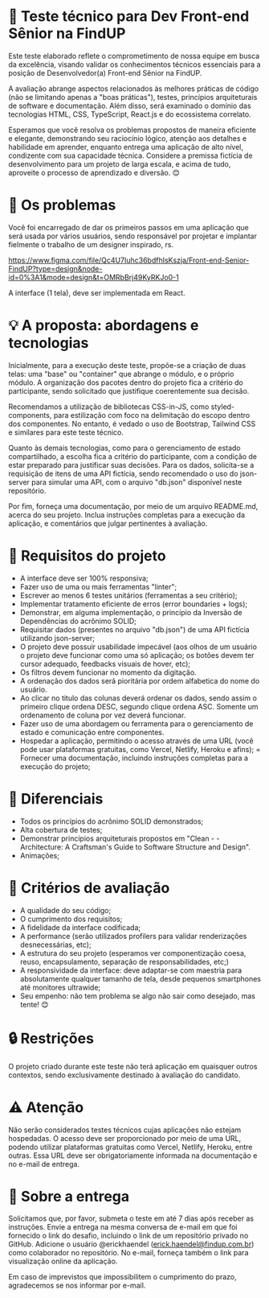 # 🚀 Teste técnico para Dev Front-end Sênior na FindUP

Este teste elaborado reflete o comprometimento de nossa equipe em busca da excelência, visando validar os conhecimentos técnicos essenciais para a posição de Desenvolvedor(a) Front-end Sênior na FindUP.

A avaliação abrange aspectos relacionados às melhores práticas de código (não se limitando apenas a "boas práticas"), testes, princípios arquiteturais de software e documentação. Além disso, será examinado o domínio das tecnologias HTML, CSS, TypeScript, React.js e do ecossistema correlato.

Esperamos que você resolva os problemas propostos de maneira eficiente e elegante, demonstrando seu raciocínio lógico, atenção aos detalhes e habilidade em aprender, enquanto entrega uma aplicação de alto nível, condizente com sua capacidade técnica. Considere a premissa fictícia de desenvolvimento para um projeto de larga escala, e acima de tudo, aproveite o processo de aprendizado e diversão. 😊

# 👀 Os problemas

Você foi encarregado de dar os primeiros passos em uma aplicação que será usada por vários usuários, sendo responsável por projetar e implantar fielmente o trabalho de um designer inspirado, rs.

https://www.figma.com/file/Qc4U7Iuhc36bdfhIsKszja/Front-end-Senior-FindUP?type=design&node-id=0%3A1&mode=design&t=OMRbBrj49KyRKJo0-1

A interface (1 tela), deve ser implementada em React.

# 💡 A proposta: abordagens e tecnologias

Inicialmente, para a execução deste teste, propõe-se a criação de duas telas: uma "base" ou "container" que abrange o módulo, e o próprio módulo. A organização dos pacotes dentro do projeto fica a critério do participante, sendo solicitado que justifique coerentemente sua decisão.

Recomendamos a utilização de bibliotecas CSS-in-JS, como styled-components, para estilização com foco na delimitação do escopo dentro dos componentes. No entanto, é vedado o uso de Bootstrap, Tailwind CSS e similares para este teste técnico.

Quanto às demais tecnologias, como para o gerenciamento de estado compartilhado, a escolha fica a critério do participante, com a condição de estar preparado para justificar suas decisões. Para os dados, solicita-se a requisição de itens de uma API fictícia, sendo recomendado o uso do json-server para simular uma API, com o arquivo "db.json" disponível neste repositório.

Por fim, forneça uma documentação, por meio de um arquivo README.md, acerca do seu projeto. Inclua instruções completas para a execução da aplicação, e comentários que julgar pertinentes à avaliação.

# 🎯 Requisitos do projeto

- A interface deve ser 100% responsiva;
- Fazer uso de uma ou mais ferramentas "linter";
- Escrever ao menos 6 testes unitários (ferramentas a seu critério);
- Implementar tratamento eficiente de erros (error boundaries + logs);
- Demonstrar, em alguma implementação, o princípio da Inversão de Dependências do acrônimo SOLID;
- Requisitar dados (presentes no arquivo "db.json") de uma API fictícia utilizando json-server;
- O projeto deve possuir usabilidade impecável (aos olhos de um usuário o projeto deve funcionar como uma só aplicação; os botões devem ter cursor adequado, feedbacks visuais de hover, etc);
- Os filtros devem funcionar no momento da digitação.
- A ordenação dos dados será pioritária por ordem alfabetica do nome do usuário.
- Ao clicar no titulo das colunas deverá ordenar os dados, sendo assim o primeiro clique ordena DESC, segundo clique ordena ASC. Somente um ordenamento de coluna por vez deverá funcionar.
- Fazer uso de uma abordagem ou ferramenta para o gerenciamento de estado e comunicação entre componentes.
- Hospedar a aplicação, permitindo o acesso através de uma URL (você pode usar plataformas gratuitas, como Vercel, Netlify, Heroku e afins);
  = Fornecer uma documentação, incluindo instruções completas para a execução do projeto;

# 👏 Diferenciais

- Todos os princípios do acrônimo SOLID demonstrados;
- Alta cobertura de testes;
- Demonstrar princípios arquiteturais propostos em "Clean - - Architecture: A Craftsman's Guide to Software Structure and Design".
- Animações;

# 📄 Critérios de avaliação

- A qualidade do seu código;
- O cumprimento dos requisitos;
- A fidelidade da interface codificada;
- A performance (serão utilizados profilers para validar renderizações desnecessárias, etc);
- A estrutura do seu projeto (esperamos ver componentização coesa, reuso, encapsulamento, separação de responsabilidades, etc;)
- A responsividade da interface: deve adaptar-se com maestria para absolutamente qualquer tamanho de tela, desde pequenos smartphones até monitores ultrawide;
- Seu empenho: não tem problema se algo não sair como desejado, mas tente! 😊

# 🔒 Restrições

O projeto criado durante este teste não terá aplicação em quaisquer outros contextos, sendo exclusivamente destinado à avaliação do candidato.

# ⚠️ Atenção

Não serão considerados testes técnicos cujas aplicações não estejam hospedadas. O acesso deve ser proporcionado por meio de uma URL, podendo utilizar plataformas gratuitas como Vercel, Netlify, Heroku, entre outras. Essa URL deve ser obrigatoriamente informada na documentação e no e-mail de entrega.

# 📧 Sobre a entrega

Solicitamos que, por favor, submeta o teste em até 7 dias após receber as instruções. Envie a entrega na mesma conversa de e-mail em que foi fornecido o link do desafio, incluindo o link de um repositório privado no GitHub. Adicione o usuário @erickhaendel (erick.haendel@findup.com.br) como colaborador no repositório. No e-mail, forneça também o link para visualização online da aplicação.

Em caso de imprevistos que impossibilitem o cumprimento do prazo, agradecemos se nos informar por e-mail.
